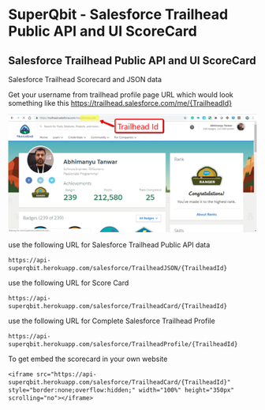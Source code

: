 # SuperQbit - Salesforce Trailhead Public API and UI ScoreCard

## Salesforce Trailhead Public API and UI ScoreCard
Salesforce Trailhead Scorecard and JSON data

Get your username from trailhead profile page URL which would look something like this
https://trailhead.salesforce.com/me/{TrailheadId}

![alt text](https://raw.githubusercontent.com/abhimanyud3dx/Trailhead-Score-Card/master/Screenshots/trailheadProfile.png)

use the following URL for Salesforce Trailhead Public API data
```
https://api-superqbit.herokuapp.com/salesforce/TrailheadJSON/{TrailheadId}
```

use the following URL for Score Card
```
https://api-superqbit.herokuapp.com/salesforce/TrailheadCard/{TrailheadId}
```

use the following URL for Complete Salesforce Trailhead Profile
```
https://api-superqbit.herokuapp.com/salesforce/TrailheadProfile/{TrailheadId}
```

To get embed the scorecard in your own website
```
<iframe src="https://api-superqbit.herokuapp.com/salesforce/TrailheadCard/{TrailheadId}" style="border:none;overflow:hidden;" width="100%" height="350px" scrolling="no"></iframe>
```


